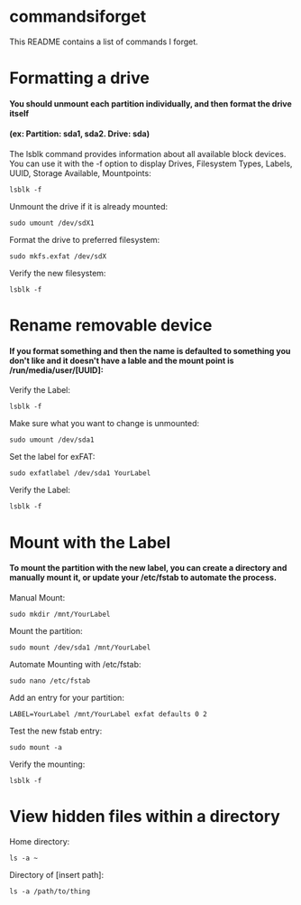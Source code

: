 # commandsiforget

This README contains a list of commands I forget.

# Formatting a drive

#### You should unmount each partition individually, and then format the drive itself 
#### (ex: Partition: sda1, sda2. Drive: sda)

The lsblk command provides information about all available block devices. You can use it with the -f option to display Drives, Filesystem Types, Labels, UUID, Storage Available, Mountpoints:
```
lsblk -f
```

Unmount the drive if it is already mounted:
```
sudo umount /dev/sdX1
```

Format the drive to preferred filesystem:
```
sudo mkfs.exfat /dev/sdX
```

Verify the new filesystem:
```
lsblk -f
```

# Rename removable device

#### If you format something and then the name is defaulted to something you don't like and it doesn't have a lable and the mount point is /run/media/user/[UUID]:

Verify the Label:
```
lsblk -f
```

Make sure  what you want to change is unmounted:
```
sudo umount /dev/sda1
```

Set the label for exFAT:
```
sudo exfatlabel /dev/sda1 YourLabel
```

Verify the Label:
```
lsblk -f
```

# Mount with the Label

#### To mount the partition with the new label, you can create a directory and manually mount it, or update your /etc/fstab to automate the process.

Manual Mount:
```
sudo mkdir /mnt/YourLabel
```

Mount the partition:
```
sudo mount /dev/sda1 /mnt/YourLabel
```

Automate Mounting with /etc/fstab:
```
sudo nano /etc/fstab
```

Add an entry for your partition:
```
LABEL=YourLabel /mnt/YourLabel exfat defaults 0 2
```

Test the new fstab entry:
```
sudo mount -a
```

Verify the mounting:
```
lsblk -f
```

# View hidden files within a directory

Home directory:

```
ls -a ~
```

Directory of [insert path]:
```
ls -a /path/to/thing
```






























